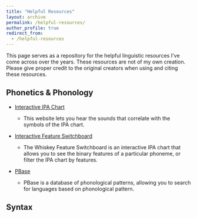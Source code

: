 ```yaml
---
title: "Helpful Resources"
layout: archive
permalink: /helpful-resources/
author_profile: true
redirect_from:
  - /helpful-resources
---
```


This page serves as a repository for the helpful linguistic resources I've come across over the years. These resources are not of my own creation. Please give proper credit to the original creators when using and citing these resources.

## Phonetics & Phonology

* [Interactive IPA Chart](https://www.ipachart.com/)
  * This website lets you hear the sounds that correlate with the symbols of the IPA chart.

* [Interactive Feature Switchboard](https://nnnnnnnn.info/whiskey/)
  *  The Whiskey Feature Switchboard is an interactive IPA chart that allows you to see the binary features of a particular phoneme, or filter the IPA chart by features.
 
* [PBase](https://pbase.phon.chass.ncsu.edu/)
  * PBase is a database of phonological patterns, allowing you to search for languages based on phonological pattern.

## Syntax
